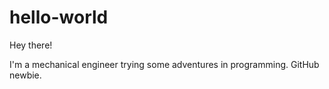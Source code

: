 # hello-world

Hey there!

I'm a mechanical engineer trying some adventures in programming. GitHub newbie.
